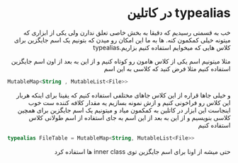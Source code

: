 <div dir="rtl">

# typealias در کاتلین


خب به قسمتی رسیدیم که دقیقا به بخش خاصی تعلق ندارن ولی یکی از ابزاری که میتونه خیلی کمکمون کنه.
ها به ما این امکان رو میدن که بتونیم یک اسم جایگزین برای کلاس هایی که میخوایم استفاده کنیم بزاریم.typealias 


مثلا میتونیم اسم یکی از کلاس هامون رو کوتاه کنیم و از این به بعد از اون اسم جایگزین استفاده کنیم
مثلا فرض کنید که کلاسی به این اسم
</div>



```kotlin
MutableMap<String , MutableList<File>>
```


<div dir="rtl">

و خیلی جاها قراره از این کلاس جاهای مختلفی استفاده کنیم که یقینا برای اینکه هربار این کلاس رو فراخونی کنیم و ازش نمونه بسازیم یه مقدار کلافه کننده ست
خوب اینجاست این ابزار در کاتلین به کمکمون میاد و میتونیم یک اسم جایگزین برای همچین کلاسی بنویسیم و از این به بعد از این اسم به جای استفاده از اسم طولانی کلاس استفاده کنیم
</div>

```kotlin
typealias FileTable = MutableMap<String, MutableList<File>>
```

<div dir="rtl">
حتی میشه از اونا برای اسم جایگزین توی inner class ها استفاده کرد
</div>
